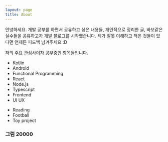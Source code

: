 ```yaml
---
layout: page
title: About
---
```


<p class="message">
  안녕하세요. 개발 공부를 하면서 공유하고 싶은 내용들, 개인적으로 정리한 글, 바보같은 실수들을 공유하고자 개발 블로그를 시작했습니다. 제가 잘못 이해하고 적은 것들이 있다면 언제든 피드백 남겨주세요 :D
</p>

저의 주요 관심사이자 공부중인 항목들입니다.

- Kotlin
- Android
- Functional Programming
- React
- Node.js
- Typescript
- Frontend
- UI UX

* Reading
* Football
* Toy project

### 그럼 20000
